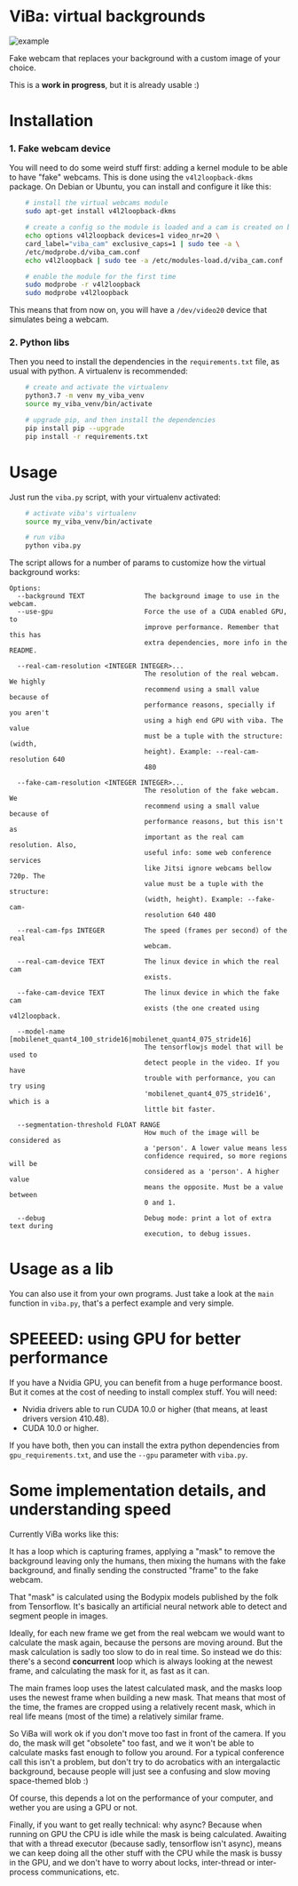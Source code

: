 # ViBa: virtual backgrounds

![example](https://github.com/fisadev/virtualbackground/raw/master/src/example.png)


Fake webcam that replaces your background with a custom image of your choice.

This is a **work in progress**, but it is already usable :)

# Installation

### 1. Fake webcam device

You will need to do some weird stuff first: adding a kernel module to be able to have "fake" webcams.
This is done using the `v4l2loopback-dkms` package. On Debian or Ubuntu, you can install and configure it like this:

```bash
    # install the virtual webcams module
    sudo apt-get install v4l2loopback-dkms

    # create a config so the module is loaded and a cam is created on boot
    echo options v4l2loopback devices=1 video_nr=20 \
    card_label="viba_cam" exclusive_caps=1 | sudo tee -a \
    /etc/modprobe.d/viba_cam.conf
    echo v4l2loopback | sudo tee -a /etc/modules-load.d/viba_cam.conf

    # enable the module for the first time
    sudo modprobe -r v4l2loopback
    sudo modprobe v4l2loopback
```

This means that from now on, you will have a `/dev/video20` device that simulates being a webcam.

### 2. Python libs

Then you need to install the dependencies in the `requirements.txt` file, as usual with python. 
A virtualenv is recommended:

```bash
    # create and activate the virtualenv
    python3.7 -m venv my_viba_venv
    source my_viba_venv/bin/activate

    # upgrade pip, and then install the dependencies
    pip install pip --upgrade
    pip install -r requirements.txt
```


# Usage

Just run the `viba.py` script, with your virtualenv activated:

```bash
    # activate viba's virtualenv
    source my_viba_venv/bin/activate

    # run viba
    python viba.py
```

The script allows for a number of params to customize how the virtual background works:

```man
Options:
  --background TEXT               The background image to use in the webcam.
  --use-gpu                       Force the use of a CUDA enabled GPU, to
                                  improve performance. Remember that this has
                                  extra dependencies, more info in the README.

  --real-cam-resolution <INTEGER INTEGER>...
                                  The resolution of the real webcam. We highly
                                  recommend using a small value because of
                                  performance reasons, specially if you aren't
                                  using a high end GPU with viba. The value
                                  must be a tuple with the structure: (width,
                                  height). Example: --real-cam-resolution 640
                                  480

  --fake-cam-resolution <INTEGER INTEGER>...
                                  The resolution of the fake webcam. We
                                  recommend using a small value because of
                                  performance reasons, but this isn't as
                                  important as the real cam resolution. Also,
                                  useful info: some web conference services
                                  like Jitsi ignore webcams bellow 720p. The
                                  value must be a tuple with the structure:
                                  (width, height). Example: --fake-cam-
                                  resolution 640 480

  --real-cam-fps INTEGER          The speed (frames per second) of the real
                                  webcam.

  --real-cam-device TEXT          The linux device in which the real cam
                                  exists.

  --fake-cam-device TEXT          The linux device in which the fake cam
                                  exists (the one created using v4l2loopback.

  --model-name [mobilenet_quant4_100_stride16|mobilenet_quant4_075_stride16]
                                  The tensorflowjs model that will be used to
                                  detect people in the video. If you have
                                  trouble with performance, you can try using
                                  'mobilenet_quant4_075_stride16', which is a
                                  little bit faster.

  --segmentation-threshold FLOAT RANGE
                                  How much of the image will be considered as
                                  a 'person'. A lower value means less
                                  confidence required, so more regions will be
                                  considered as a 'person'. A higher value
                                  means the opposite. Must be a value between
                                  0 and 1.

  --debug                         Debug mode: print a lot of extra text during
                                  execution, to debug issues.
```

# Usage as a lib

You can also use it from your own programs. Just take a look at the `main` function in `viba.py`, that's a perfect example and very simple.

# SPEEEED: using GPU for better performance

If you have a Nvidia GPU, you can benefit from a huge performance boost. 
But it comes at the cost of needing to install complex stuff. You will need:

- Nvidia drivers able to run CUDA 10.0 or higher (that means, at least drivers version 410.48).
- CUDA 10.0 or higher.

If you have both, then you can install the extra python dependencies from `gpu_requirements.txt`, and use the `--gpu` parameter with `viba.py`.

# Some implementation details, and understanding speed

Currently ViBa works like this:

It has a loop which is capturing frames, applying a "mask" to remove the background leaving only the humans, 
then mixing the humans with the fake background, and finally sending the constructed "frame" to the fake webcam.

That "mask" is calculated using the Bodypix models published by the folk from Tensorflow. It's basically an
artificial neural network able to detect and segment people in images.

Ideally, for each new frame we get from the real webcam we would want to calculate the mask again, because the 
persons are moving around. But the mask calculation is sadly too slow to do in real time. So instead we do this: 
there's a second **concurrent** loop which is always looking at the newest frame, and calculating the mask for it, 
as fast as it can.

The main frames loop uses the latest calculated mask, and the masks loop uses the newest frame when building
a new mask. That means that most of the time, the frames are cropped using a relatively recent mask, which in real 
life means (most of the time) a relatively similar frame. 

So ViBa will work ok if you don't move too fast in front of the camera. If you do, the mask will get "obsolete" too 
fast, and we it won't be able to calculate masks fast enough to follow you around. For a typical conference call
this isn't a problem, but don't try to do acrobatics with an intergalactic background, because people will just see a 
confusing and slow moving space-themed blob :)

Of course, this depends a lot on the performance of your computer, and wether you are using a GPU or not.

Finally, if you want to get really technical: why async? Because when running on GPU the CPU is idle while the mask 
is being calculated. Awaiting that with a thread executor (because sadly, tensorflow isn't async), means we can keep 
doing all the other stuff with the CPU while the mask is bussy in the GPU, and we don't have to worry about locks, 
inter-thread or inter-process communications, etc.
